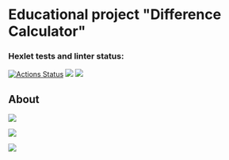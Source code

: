 <h1>Educational project "Difference Calculator"</h1>

### Hexlet tests and linter status:

[![Actions Status](https://github.com/witcher3025/frontend-project-46/workflows/hexlet-check/badge.svg)](https://github.com/witcher3025/frontend-project-46/actions)   <a href="https://codeclimate.com/github/witcher3025/frontend-project-46/maintainability"><img src="https://api.codeclimate.com/v1/badges/f79b86fa3a265930db2e/maintainability" /></a>    <a href="https://codeclimate.com/github/witcher3025/frontend-project-46/test_coverage"><img src="https://api.codeclimate.com/v1/badges/f79b86fa3a265930db2e/test_coverage" /></a>

<h2>About</h2>

<a href="https://asciinema.org/a/590734" target="_blank"><img src="https://asciinema.org/a/590734.svg" /></a>

<a href="https://asciinema.org/a/590842" target="_blank"><img src="https://asciinema.org/a/590842.svg" /></a>

<a href="https://asciinema.org/a/591157" target="_blank"><img src="https://asciinema.org/a/591157.svg" /></a>

